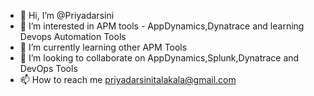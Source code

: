 - 👋 Hi, I’m @Priyadarsini 
- 👀 I’m interested in APM tools - AppDynamics,Dynatrace and learning  Devops Automation Tools
- 🌱 I’m currently learning other APM Tools
- 💞️ I’m looking to collaborate on AppDynamics,Splunk,Dynatrace and DevOps Tools
- 📫 How to reach me priyadarsinitalakala@gmail.com

<!---
PriyadarsiniT/PriyadarsiniT is a ✨ special ✨ repository because its `README.md` (this file) appears on your GitHub profile.
You can click the Preview link to take a look at your changes.
--->

